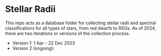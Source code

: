 ##
# Stellar Radii
This repo acts as a database folder for collecting stellar radii and spectral classifications for all types of stars, from red dwarfs to RSGs. 
As of 2024, there are two iterations or versions of the collection process.
- Version 1: 1 Apr - 22 Dec 2023
- Version 2 (ongoing): 



